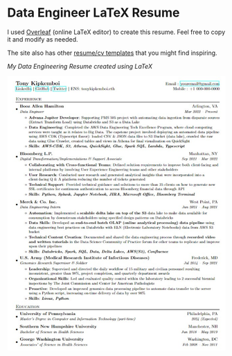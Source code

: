 # Data Engineer LaTeX Resume

I used [Overleaf](https://www.overleaf.com/) (online LaTeX editor) to create this resume. Feel free to copy it and modify as needed.

The site also has other [resume/cv templates](https://www.overleaf.com/latex/templates/tagged/cv) that you might find inspiring.

*My Data Engineering Resume created using LaTeX*

![resumejpg](files/resume.jpg)
